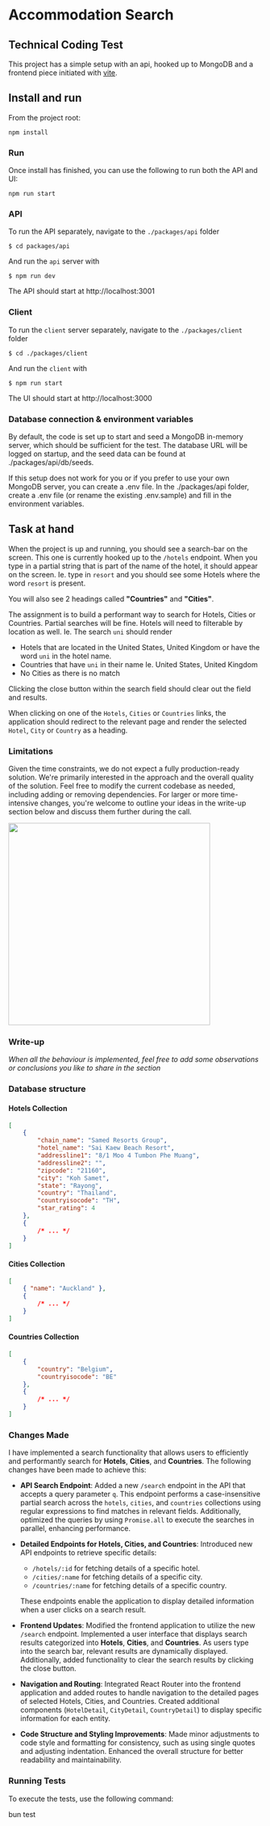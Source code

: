 # Accommodation Search

## Technical Coding Test

This project has a simple setup with an api, hooked up to MongoDB and a frontend piece initiated with [vite](https://vitejs.dev/).

## Install and run

From the project root:

```
npm install
```

### Run

Once install has finished, you can use the following to run both the API and UI:

```
npm run start
```

### API

To run the API separately, navigate to the `./packages/api` folder

```
$ cd packages/api
```

And run the `api` server with

```
$ npm run dev
```

The API should start at http://localhost:3001

### Client

To run the `client` server separately, navigate to the `./packages/client` folder

```
$ cd ./packages/client
```

And run the `client` with

```
$ npm run start
```

The UI should start at http://localhost:3000

### Database connection & environment variables

By default, the code is set up to start and seed a MongoDB in-memory server, which should be sufficient for the test. The database URL will be logged on startup, and the seed data can be found at ./packages/api/db/seeds.

If this setup does not work for you or if you prefer to use your own MongoDB server, you can create a .env file. In the ./packages/api folder, create a .env file (or rename the existing .env.sample) and fill in the environment variables.

## Task at hand

When the project is up and running, you should see a search-bar on the screen. This one is currently hooked up to the `/hotels` endpoint.
When you type in a partial string that is part of the name of the hotel, it should appear on the screen.
Ie. type in `resort` and you should see some Hotels where the word `resort` is present.

You will also see 2 headings called **"Countries"** and **"Cities"**.

The assignment is to build a performant way to search for Hotels, Cities or Countries.
Partial searches will be fine. Hotels will need to filterable by location as well.
Ie. The search `uni` should render

- Hotels that are located in the United States, United Kingdom or have the word `uni` in the hotel name.
- Countries that have `uni` in their name Ie. United States, United Kingdom
- No Cities as there is no match

Clicking the close button within the search field should clear out the field and results.

When clicking on one of the `Hotels`, `Cities` or `Countries` links, the application should redirect to the relevant page and render the selected `Hotel`, `City` or `Country` as a heading.

### Limitations

Given the time constraints, we do not expect a fully production-ready solution. We're primarily interested in the approach and the overall quality of the solution.
Feel free to modify the current codebase as needed, including adding or removing dependencies.
For larger or more time-intensive changes, you're welcome to outline your ideas in the write-up section below and discuss them further during the call.

<img src="./assets/search-example.png" width="400px" />

### Write-up

<!-- Write-up/conclusion section -->

_When all the behaviour is implemented, feel free to add some observations or conclusions you like to share in the section_

### Database structure

#### Hotels Collection

```json
[
	{
		"chain_name": "Samed Resorts Group",
		"hotel_name": "Sai Kaew Beach Resort",
		"addressline1": "8/1 Moo 4 Tumbon Phe Muang",
		"addressline2": "",
		"zipcode": "21160",
		"city": "Koh Samet",
		"state": "Rayong",
		"country": "Thailand",
		"countryisocode": "TH",
		"star_rating": 4
	},
	{
		/* ... */
	}
]
```

#### Cities Collection

```json
[
	{ "name": "Auckland" },
	{
		/* ... */
	}
]
```

#### Countries Collection

```json
[
	{
		"country": "Belgium",
		"countryisocode": "BE"
	},
	{
		/* ... */
	}
]
```

### Changes Made

I have implemented a search functionality that allows users to efficiently and performantly search for **Hotels**, **Cities**, and **Countries**. The following changes have been made to achieve this:

- **API Search Endpoint**: Added a new `/search` endpoint in the API that accepts a query parameter `q`. This endpoint performs a case-insensitive partial search across the `hotels`, `cities`, and `countries` collections using regular expressions to find matches in relevant fields. Additionally, optimized the queries by using `Promise.all` to execute the searches in parallel, enhancing performance.

- **Detailed Endpoints for Hotels, Cities, and Countries**: Introduced new API endpoints to retrieve specific details:

  - `/hotels/:id` for fetching details of a specific hotel.
  - `/cities/:name` for fetching details of a specific city.
  - `/countries/:name` for fetching details of a specific country.

  These endpoints enable the application to display detailed information when a user clicks on a search result.

- **Frontend Updates**: Modified the frontend application to utilize the new `/search` endpoint. Implemented a user interface that displays search results categorized into **Hotels**, **Cities**, and **Countries**. As users type into the search bar, relevant results are dynamically displayed. Additionally, added functionality to clear the search results by clicking the close button.

- **Navigation and Routing**: Integrated React Router into the frontend application and added routes to handle navigation to the detailed pages of selected Hotels, Cities, and Countries. Created additional components (`HotelDetail`, `CityDetail`, `CountryDetail`) to display specific information for each entity.

- **Code Structure and Styling Improvements**: Made minor adjustments to code style and formatting for consistency, such as using single quotes and adjusting indentation. Enhanced the overall structure for better readability and maintainability.

### Running Tests

To execute the tests, use the following command:

bun test
